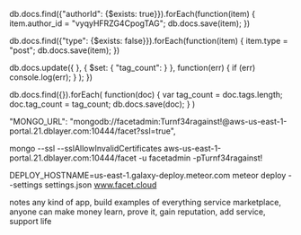 db.docs.find({"authorId": {$exists: true}}).forEach(function(item)
{
        item.author_id = "vyqyHFRZG4CpogTAG";
        db.docs.save(item);
})


db.docs.find({"type": {$exists: false}}).forEach(function(item)
{
        item.type = "post";
        db.docs.save(item);
})


db.docs.update({
            }, {
                $set: {
                    "tag_count": 
                }
            },
            function(err) {
                if (err) console.log(err);
            }
        );
    })


db.docs.find({}).forEach(
    function(doc) {
        var tag_count = doc.tags.length;
        doc.tag_count = tag_count;
        db.docs.save(doc);
    }
)


"MONGO_URL": "mongodb://facetadmin:Turnf34ragainst!@aws-us-east-1-portal.21.dblayer.com:10444/facet?ssl=true",


mongo --ssl --sslAllowInvalidCertificates aws-us-east-1-portal.21.dblayer.com:10444/facet -u facetadmin -pTurnf34ragainst!

DEPLOY_HOSTNAME=us-east-1.galaxy-deploy.meteor.com meteor deploy --settings settings.json www.facet.cloud


notes
    any kind of app, build examples of everything
    service marketplace, anyone can make money
    learn, prove it, gain reputation, add service, support life